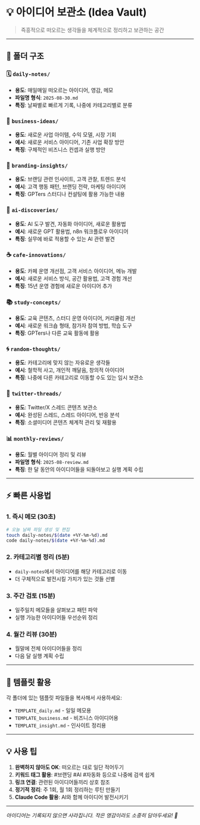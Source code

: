 # 💡 아이디어 보관소 (Idea Vault)

> 즉흥적으로 떠오르는 생각들을 체계적으로 정리하고 보관하는 공간

---

## 📁 폴더 구조

### 🗓️ `daily-notes/`
- **용도**: 매일매일 떠오르는 아이디어, 영감, 메모
- **파일명 형식**: `2025-08-30.md`
- **특징**: 날짜별로 빠르게 기록, 나중에 카테고리별로 분류

### 💼 `business-ideas/`
- **용도**: 새로운 사업 아이템, 수익 모델, 시장 기회
- **예시**: 새로운 서비스 아이디어, 기존 사업 확장 방안
- **특징**: 구체적인 비즈니스 컨셉과 실행 방안

### 🎨 `branding-insights/`
- **용도**: 브랜딩 관련 인사이트, 고객 관찰, 트렌드 분석
- **예시**: 고객 행동 패턴, 브랜딩 전략, 마케팅 아이디어
- **특징**: GPTers 스터디나 컨설팅에 활용 가능한 내용

### 🤖 `ai-discoveries/`
- **용도**: AI 도구 발견, 자동화 아이디어, 새로운 활용법
- **예시**: 새로운 GPT 활용법, n8n 워크플로우 아이디어
- **특징**: 실무에 바로 적용할 수 있는 AI 관련 발견

### ☕ `cafe-innovations/`
- **용도**: 카페 운영 개선점, 고객 서비스 아이디어, 메뉴 개발
- **예시**: 새로운 서비스 방식, 공간 활용법, 고객 경험 개선
- **특징**: 15년 운영 경험에 새로운 아이디어 추가

### 📚 `study-concepts/`
- **용도**: 교육 콘텐츠, 스터디 운영 아이디어, 커리큘럼 개선
- **예시**: 새로운 워크숍 형태, 참가자 참여 방법, 학습 도구
- **특징**: GPTers나 다른 교육 활동에 활용

### 🌀 `random-thoughts/`
- **용도**: 카테고리에 맞지 않는 자유로운 생각들
- **예시**: 철학적 사고, 개인적 깨달음, 창의적 아이디어
- **특징**: 나중에 다른 카테고리로 이동할 수도 있는 임시 보관소

### 🧵 `twitter-threads/`
- **용도**: Twitter/X 스레드 콘텐츠 보관소
- **예시**: 완성된 스레드, 스레드 아이디어, 반응 분석
- **특징**: 소셜미디어 콘텐츠 체계적 관리 및 재활용

### 📊 `monthly-reviews/`
- **용도**: 월별 아이디어 정리 및 리뷰
- **파일명 형식**: `2025-08-review.md`
- **특징**: 한 달 동안의 아이디어들을 되돌아보고 실행 계획 수립

---

## ⚡ 빠른 사용법

### 1. **즉시 메모** (30초)
```bash
# 오늘 날짜 파일 생성 및 편집
touch daily-notes/$(date +%Y-%m-%d).md
code daily-notes/$(date +%Y-%m-%d).md
```

### 2. **카테고리별 정리** (5분)
- `daily-notes`에서 아이디어를 해당 카테고리로 이동
- 더 구체적으로 발전시킬 가치가 있는 것들 선별

### 3. **주간 검토** (15분)
- 일주일치 메모들을 살펴보고 패턴 파악
- 실행 가능한 아이디어들 우선순위 정리

### 4. **월간 리뷰** (30분)
- 월말에 전체 아이디어들을 정리
- 다음 달 실행 계획 수립

---

## 🎯 템플릿 활용

각 폴더에 있는 템플릿 파일들을 복사해서 사용하세요:
- `TEMPLATE_daily.md` - 일일 메모용
- `TEMPLATE_business.md` - 비즈니스 아이디어용  
- `TEMPLATE_insight.md` - 인사이트 정리용

---

## 💡 사용 팁

1. **완벽하지 않아도 OK**: 떠오르는 대로 일단 적어두기
2. **키워드 태그 활용**: #브랜딩 #AI #자동화 등으로 나중에 검색 쉽게
3. **링크 연결**: 관련된 아이디어들끼리 상호 참조
4. **정기적 정리**: 주 1회, 월 1회 정리하는 루틴 만들기
5. **Claude Code 활용**: AI와 함께 아이디어 발전시키기

---

*아이디어는 기록되지 않으면 사라집니다. 
작은 영감이라도 소중히 담아두세요! 🌟*